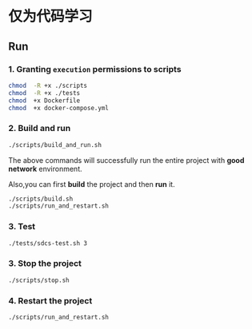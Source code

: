 # 仅为代码学习

## Run

### 1. Granting `execution` permissions to scripts

```bash
chmod  -R +x ./scripts
chmod  -R +x ./tests
chmod  +x Dockerfile
chmod  +x docker-compose.yml
```

### 2. Build and run

```bash
./scripts/build_and_run.sh
```

The above commands will successfully run the entire project with **good network** environment.

Also,you can first **build** the project and then **run** it.

```bash
./scripts/build.sh
./scripts/run_and_restart.sh
```
### 3. Test

```bash
./tests/sdcs-test.sh 3
```


### 3. Stop the project

```bash
./scripts/stop.sh
```

### 4. Restart the project

```bash
./scripts/run_and_restart.sh
```



